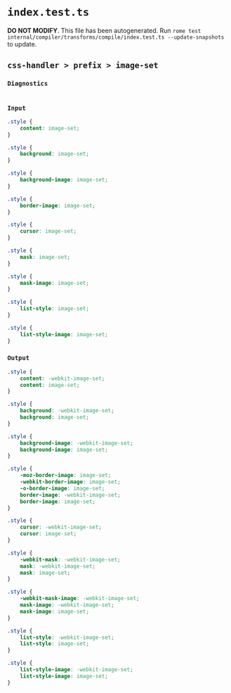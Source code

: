 # `index.test.ts`

**DO NOT MODIFY**. This file has been autogenerated. Run `rome test internal/compiler/transforms/compile/index.test.ts --update-snapshots` to update.

## `css-handler > prefix > image-set`

### `Diagnostics`

```css

```

### `Input`

```css
.style {
	content: image-set;
}

.style {
	background: image-set;
}

.style {
	background-image: image-set;
}

.style {
	border-image: image-set;
}

.style {
	cursor: image-set;
}

.style {
	mask: image-set;
}

.style {
	mask-image: image-set;
}

.style {
	list-style: image-set;
}

.style {
	list-style-image: image-set;
}

```

### `Output`

```css
.style {
	content: -webkit-image-set;
	content: image-set;
}

.style {
	background: -webkit-image-set;
	background: image-set;
}

.style {
	background-image: -webkit-image-set;
	background-image: image-set;
}

.style {
	-moz-border-image: image-set;
	-webkit-border-image: image-set;
	-o-border-image: image-set;
	border-image: -webkit-image-set;
	border-image: image-set;
}

.style {
	cursor: -webkit-image-set;
	cursor: image-set;
}

.style {
	-webkit-mask: -webkit-image-set;
	mask: -webkit-image-set;
	mask: image-set;
}

.style {
	-webkit-mask-image: -webkit-image-set;
	mask-image: -webkit-image-set;
	mask-image: image-set;
}

.style {
	list-style: -webkit-image-set;
	list-style: image-set;
}

.style {
	list-style-image: -webkit-image-set;
	list-style-image: image-set;
}

```
